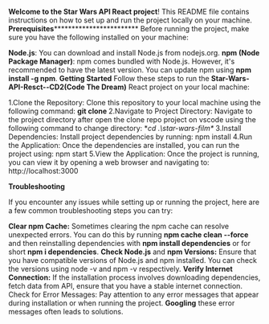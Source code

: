 **Welcome to the Star Wars API React project**! This README file contains instructions on how to set up and run the project locally on your machine.
************************************Prerequisites************************************************************
Before running the project, make sure you have the following installed on your machine:

**Node.js**: You can download and install Node.js from nodejs.org.
**npm (Node Package Manager)**: npm comes bundled with Node.js. However, it's recommended to have the latest version. You can update npm using **npm install -g npm**.
************************************Getting Started************************************
Follow these steps to run the **Star-Wars-API-Resct--CD2(Code The Dream)** React project on your local machine:

  1.Clone the Repository: Clone this repository to your local machine using the following command:
      **git clone <repository-url>**
  2.Navigate to Project Directory: Navigate to the project directory after open the clone repo project on vscode using the following command to change directory:
     **cd .\star-wars-film\**
  3.Install Dependencies: Install project dependencies by running:
    npm install
  4.Run the Application: Once the dependencies are installed, you can run the project using:
    npm start
  5.View the Application: Once the project is running, you can view it by opening a web browser and navigating to:
    http://localhost:3000

************************************Troubleshooting************************************

If you encounter any issues while setting up or running the project, here are a few common troubleshooting steps you can try:

**Clear npm Cache:** Sometimes clearing the npm cache can resolve unexpected errors. You can do this by running **npm cache clean --force** and then reinstalling dependencies with **npm install dependencies** or for short **npm i dependencies**.
**Check Node.js** and **npm Versions:** Ensure that you have compatible versions of Node.js and npm installed. You can check the versions using node -v and npm -v respectively.
**Verify Internet Connection:** If the installation process involves downloading dependencies, fetch data from API, ensure that you have a stable internet connection.
Check for Error Messages: Pay attention to any error messages that appear during installation or when running the project. **Googling** these error messages often leads to solutions.



